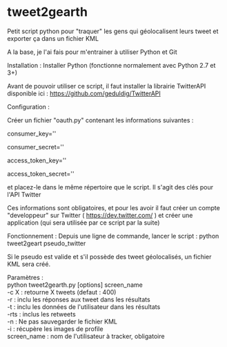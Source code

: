 tweet2gearth
============

Petit script python pour "traquer"  les gens qui géolocalisent leurs tweet et exporter ça dans un fichier KML

A la base, je l'ai fais pour m'entrainer à utiliser Python et Git 

Installation :
Installer Python (fonctionne normalement avec Python 2.7 et 3+)

Avant de pouvoir utiliser ce script, il faut installer la librairie TwitterAPI disponible ici : https://github.com/geduldig/TwitterAPI


Configuration :

Créer un fichier "oauth.py" contenant les informations suivantes : 

consumer_key='' 

consumer_secret='' 

access_token_key='' 

access_token_secret=''

et placez-le dans le même répertoire que le script. Il s'agit des clés pour l'API Twitter

Ces informations sont obligatoires, et pour les avoir il faut créer un compte "developpeur" sur Twitter ( https://dev.twitter.com/ ) et créer une application (qui sera utilisée par ce script par la suite)


Fonctionnement : 
Depuis une ligne de commande, lancer le script : 
python tweet2geart pseudo_twitter

Si le pseudo est valide et s'il possède des tweet géolocalisés, un fichier KML sera créé.

Paramètres :  
    python tweet2gearth.py [options] screen_name  
         -c X : retourne X tweets (defaut : 400)  
         -r : inclu les réponses aux tweet dans les résultats  
         -t : inclu les données de l'utilisateur dans les résultats  
         -rts : inclus les retweets  
         -n : Ne pas sauvegarder le fichier KML  
         -i : récupère les images de profile  
         screen_name : nom de l'utilisateur à tracker, obligatoire  